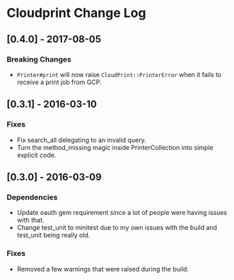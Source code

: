 # Cloudprint Change Log

## [0.4.0] - 2017-08-05
### Breaking Changes
- `Printer#print` will now raise `CloudPrint::PrinterError` when it fails to receive a print job from GCP.
## [0.3.1] - 2016-03-10
### Fixes
- Fix search_all delegating to an invalid query.
- Turn the method_missing magic inside PrinterCollection into simple explicit code.
## [0.3.0] - 2016-03-09
### Dependencies
- Update oauth gem requirement since a lot of people were having issues with that.
- Change test_unit to minitest due to my own issues with the build and test_unit being really old.
### Fixes
- Removed a few warnings that were raised during the build.
